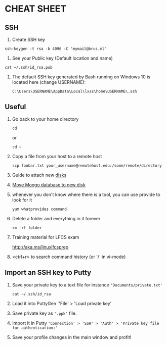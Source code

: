 # CHEAT SHEET

## SSH

1. Create SSH key

```Shell
ssh-keygen -t rsa -b 4096 -C "mymail@brus.ml"
```

1. See your Public key (Default location and name)

```Shell
cat ~/.ssh/id_rsa.pub 
```

1. The default SSH key generated by Bash running on Windows 10 is located here (change USERNAME):

    ```Shell
    C:\Users\USERNAME\AppData\Local\lxss\home\USERNAME\.ssh
    ```


## Useful

1. Go back to your home directory

    ```Shell
    cd
    ```

    or 

    ```Shell
    cd ~
    ```

1. Copy a file from your host to a remote host

    ```Shell
    scp foobar.txt your_username@remotehost.edu:/some/remote/directory
    ```

1. Guide to attach new [disks](https://azure.microsoft.com/en-us/documentation/articles/virtual-machines-linux-classic-attach-disk/)

1. [Move Mongo database to new disk](http://stackoverflow.com/questions/5961145/changing-mongodb-data-store-directory)

1. whenever you don't know where there is a tool, you can use provide to look for it

    ```Shell
    yum whatprovides command
    ```

1. Delete a folder and everything in it forever

    ```Shell
    rm -rf folder
    ```

1. Training material for LFCS exam

    http://aka.ms/linuxlfcsprep

1. <ctrl+r> to search command history (or '/' in vi-mode)

## Import an SSH key to Putty

1. Save your private key to a text file for instance `'Documents/private.txt'`

    ```Shell
    cat ~/.ssh/id_rsa
    ```

1. Load it into PuttyGen `'File' > 'Load private key'

1. Save private key as `'.ppk'` file.

1. Import it in Putty `'Connection' > 'SSH' > 'Auth' > 'Private key file for authentication:'`

1. Save your profile changes in the main window and profit!

